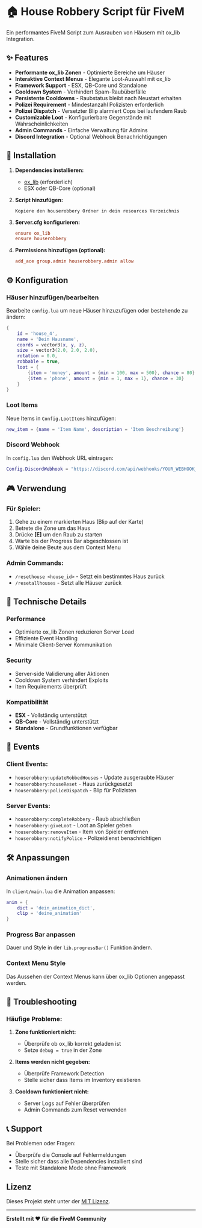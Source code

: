 # 🏠 House Robbery Script für FiveM

Ein performantes FiveM Script zum Ausrauben von Häusern mit ox_lib Integration.

## ✨ Features

- **Performante ox_lib Zonen** - Optimierte Bereiche um Häuser
- **Interaktive Context Menus** - Elegante Loot-Auswahl mit ox_lib
- **Framework Support** - ESX, QB-Core und Standalone
- **Cooldown System** - Verhindert Spam-Raubüberfälle
- **Persistente Cooldowns** - Raubstatus bleibt nach Neustart erhalten
- **Polizei Requirement** - Mindestanzahl Polizisten erforderlich
- **Polizei Dispatch** - Versetzter Blip alarmiert Cops bei laufendem Raub
- **Customizable Loot** - Konfigurierbare Gegenstände mit Wahrscheinlichkeiten
- **Admin Commands** - Einfache Verwaltung für Admins
- **Discord Integration** - Optional Webhook Benachrichtigungen

## 🚀 Installation

1. **Dependencies installieren:**
   - [ox_lib](https://github.com/overextended/ox_lib) (erforderlich)
   - ESX oder QB-Core (optional)

2. **Script hinzufügen:**
   ```
   Kopiere den houserobbery Ordner in dein resources Verzeichnis
   ```

3. **Server.cfg konfigurieren:**
   ```cfg
   ensure ox_lib
   ensure houserobbery
   ```

4. **Permissions hinzufügen (optional):**
   ```cfg
   add_ace group.admin houserobbery.admin allow
   ```

## ⚙️ Konfiguration

### Häuser hinzufügen/bearbeiten
Bearbeite `config.lua` um neue Häuser hinzuzufügen oder bestehende zu ändern:

```lua
{
    id = 'house_4',
    name = 'Dein Hausname',
    coords = vector3(x, y, z),
    size = vector3(2.0, 2.0, 2.0),
    rotation = 0.0,
    robbable = true,
    loot = {
        {item = 'money', amount = {min = 100, max = 500}, chance = 80},
        {item = 'phone', amount = {min = 1, max = 1}, chance = 30}
    }
}
```

### Loot Items
Neue Items in `Config.LootItems` hinzufügen:

```lua
new_item = {name = 'Item Name', description = 'Item Beschreibung'}
```

### Discord Webhook
In `config.lua` den Webhook URL eintragen:

```lua
Config.DiscordWebhook = "https://discord.com/api/webhooks/YOUR_WEBHOOK_URL"
```

## 🎮 Verwendung

### Für Spieler:
1. Gehe zu einem markierten Haus (Blip auf der Karte)
2. Betrete die Zone um das Haus
3. Drücke **[E]** um den Raub zu starten
4. Warte bis der Progress Bar abgeschlossen ist
5. Wähle deine Beute aus dem Context Menu

### Admin Commands:
- `/resethouse <house_id>` - Setzt ein bestimmtes Haus zurück
- `/resetallhouses` - Setzt alle Häuser zurück

## 🔧 Technische Details

### Performance
- Optimierte ox_lib Zonen reduzieren Server Load
- Effiziente Event Handling
- Minimale Client-Server Kommunikation

### Security
- Server-side Validierung aller Aktionen
- Cooldown System verhindert Exploits
- Item Requirements überprüft

### Kompatibilität
- **ESX** - Vollständig unterstützt
- **QB-Core** - Vollständig unterstützt  
- **Standalone** - Grundfunktionen verfügbar

## 📝 Events

### Client Events:
- `houserobbery:updateRobbedHouses` - Update ausgeraubte Häuser
- `houserobbery:houseReset` - Haus zurückgesetzt
- `houserobbery:policeDispatch` - Blip für Polizisten

### Server Events:
- `houserobbery:completeRobbery` - Raub abschließen
- `houserobbery:giveLoot` - Loot an Spieler geben
- `houserobbery:removeItem` - Item von Spieler entfernen
- `houserobbery:notifyPolice` - Polizeidienst benachrichtigen

## 🛠️ Anpassungen

### Animationen ändern
In `client/main.lua` die Animation anpassen:

```lua
anim = {
    dict = 'dein_animation_dict',
    clip = 'deine_animation'
}
```

### Progress Bar anpassen
Dauer und Style in der `lib.progressBar()` Funktion ändern.

### Context Menu Style
Das Aussehen der Context Menus kann über ox_lib Optionen angepasst werden.

## 🐛 Troubleshooting

### Häufige Probleme:

1. **Zone funktioniert nicht:**
   - Überprüfe ob ox_lib korrekt geladen ist
   - Setze `debug = true` in der Zone

2. **Items werden nicht gegeben:**
   - Überprüfe Framework Detection
   - Stelle sicher dass Items im Inventory existieren

3. **Cooldown funktioniert nicht:**
   - Server Logs auf Fehler überprüfen
   - Admin Commands zum Reset verwenden

## 📞 Support

Bei Problemen oder Fragen:
- Überprüfe die Console auf Fehlermeldungen
- Stelle sicher dass alle Dependencies installiert sind
- Teste mit Standalone Mode ohne Framework

## Lizenz

Dieses Projekt steht unter der [MIT Lizenz](LICENSE).

---

**Erstellt mit ❤️ für die FiveM Community**
